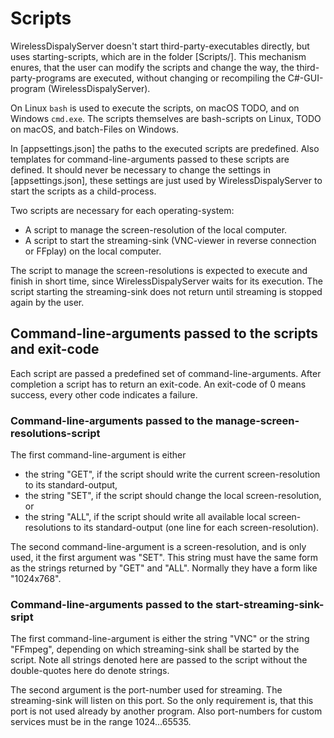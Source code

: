 # Scripts

WirelessDispalyServer doesn't start third-party-executables directly, but
uses starting-scripts, which are in the folder [Scripts/<operating-system>].
This mechanism enures, that the user can modify the scripts and change the
way, the third-party-programs are executed, without changing or 
recompiling the C#-GUI-program (WirelessDispalyServer).

On Linux `bash` is used to execute the scripts, on macOS TODO, and on 
Windows `cmd.exe`. The scripts themselves are bash-scripts on Linux, 
TODO on macOS, and batch-Files on Windows.

In [appsettings.json] the paths to the executed scripts are predefined.
Also templates for command-line-arguments passed to these scripts are defined.
It should never be necessary to change
the settings in [appsettings.json], these settings are just used by 
WirelessDispalyServer to start the scripts as a child-process. 

Two scripts are necessary for each operating-system:

- A script to manage the screen-resolution of the local computer.
- A script to start the streaming-sink (VNC-viewer in reverse connection
  or FFplay) on the local computer.

The script to manage the screen-resolutions is expected to execute and 
finish in short time, since WirelessDispalyServer waits for its execution. The
script starting the streaming-sink does not return until streaming is
stopped again by the user.

## Command-line-arguments passed to the scripts and exit-code

Each script are passed a predefined set of command-line-arguments. After
completion a script has to return an exit-code. An exit-code of 0 means
success, every other code indicates a failure.

### Command-line-arguments passed to the manage-screen-resolutions-script

The first command-line-argument is either 

- the string "GET", if the script should write the current screen-resolution
  to its standard-output,
- the string "SET", if the script should change the local screen-resolution, or
- the string "ALL", if the script should write all available local
  screen-resolutions to its standard-output (one line for each
  screen-resolution).

The second command-line-argument is a screen-resolution, and is only used,
it the first argument was "SET". This string must have the same form as the
strings returned by "GET" and "ALL". Normally they have a form like
"1024x768".

### Command-line-arguments passed to the start-streaming-sink-sript

The first command-line-argument is either the string "VNC" or the string
"FFmpeg", depending on which streaming-sink shall be started by the script.
Note all strings denoted here are passed to the script without the 
double-quotes here do denote strings.

The second argument is the port-number used for streaming. The streaming-sink
will listen on this port. So the only requirement is, that this port is not 
used already by another program. Also port-numbers for custom services must 
be in the range 1024...65535.

